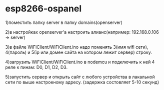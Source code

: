 # esp8266-ospanel

1)поместить папку server в папку domains(openserver)

2)в настройках openserver'а настроить алианс(например: 192.168.0.106 => server)

3)в файле WiFiClient/WiFiClient.ino надо поменять 3(имя wifi сети), 4(пароль) и 5(ip или домен сайта на котором лежит сервер) строкy.

4)загрузить WiFiClient/WiFiClient.ino в nodemcu и подключить к ней 4 реле к пинам: D0, D1, D2, D3.

5)запустить сервер и открыть сайт с любого устройства в лакальной сети по выше настроеному адресу.
(задержка состовляет 5-10 секунд)
